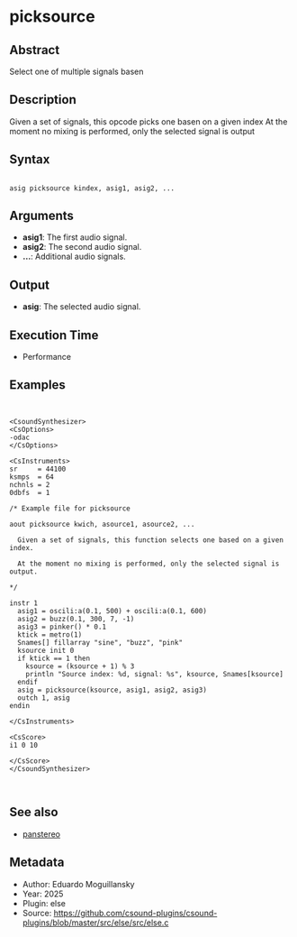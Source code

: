 # picksource

## Abstract

Select one of multiple signals basen

## Description

Given a set of signals, this opcode picks one basen on a given index
At the moment no mixing is performed, only the selected signal is output

## Syntax


```csound

asig picksource kindex, asig1, asig2, ...

```

## Arguments

* **asig1**: The first audio signal.
* **asig2**: The second audio signal.
* **...**: Additional audio signals.

## Output

* **asig**: The selected audio signal.

## Execution Time

* Performance

## Examples


```csound


<CsoundSynthesizer>
<CsOptions>
-odac
</CsOptions>

<CsInstruments>
sr     = 44100
ksmps  = 64
nchnls = 2
0dbfs  = 1

/* Example file for picksource

aout picksource kwich, asource1, asource2, ...

  Given a set of signals, this function selects one based on a given index.

  At the moment no mixing is performed, only the selected signal is output.

*/

instr 1
  asig1 = oscili:a(0.1, 500) + oscili:a(0.1, 600)
  asig2 = buzz(0.1, 300, 7, -1)
  asig3 = pinker() * 0.1
  ktick = metro(1)
  Snames[] fillarray "sine", "buzz", "pink"
  ksource init 0
  if ktick == 1 then
    ksource = (ksource + 1) % 3
    println "Source index: %d, signal: %s", ksource, Snames[ksource]
  endif
  asig = picksource(ksource, asig1, asig2, asig3)
  outch 1, asig
endin

</CsInstruments>

<CsScore>
i1 0 10

</CsScore>
</CsoundSynthesizer>



```


## See also

* [panstereo](panstereo.md)


## Metadata

* Author: Eduardo Moguillansky
* Year: 2025
* Plugin: else
* Source: https://github.com/csound-plugins/csound-plugins/blob/master/src/else/src/else.c
